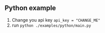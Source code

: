 ## Python example

1. Change you api key ```api_key = "CHANGE_ME"```
2. run ```python ./examples/python/main.py```